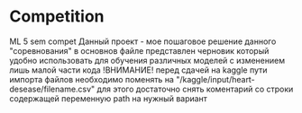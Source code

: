# Competition
ML 5 sem compet
Данный проект - мое пошаговое решение данного "соревнования"
в основнов файле представлен черновик который удобно использовать для обучения различных моделей с изменением лишь малой части кода
!ВНИМАНИЕ!
перед сдачей на kaggle пути импорта файлов необходимо поменять на "/kaggle/input/heart-desease/filename.csv"
для этого достаточно снять коментарий со строки содержащей переменную path на нужный вариант
